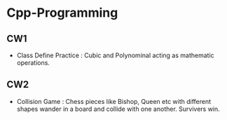 # Cpp-Programming
## CW1
  - Class Define Practice : Cubic and Polynominal acting as mathematic operations.

## CW2
  - Collision Game : Chess pieces like Bishop, Queen etc with different shapes wander in a board and collide with one another. Survivers win.
